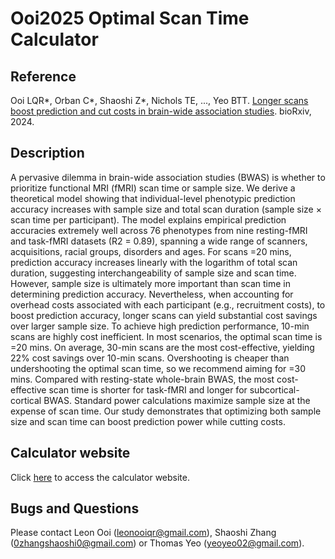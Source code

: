 # Ooi2025 Optimal Scan Time Calculator

## Reference
Ooi LQR*, Orban C*, Shaoshi Z*, Nichols TE, ..., Yeo BTT. [Longer scans boost prediction and cut costs in brain-wide association studies](https://www.biorxiv.org/content/10.1101/2024.02.16.580448v3). bioRxiv, 2024. 

## Description
A pervasive dilemma in brain-wide association studies (BWAS) is whether to prioritize functional MRI (fMRI) scan time or sample size. We derive a theoretical model showing that individual-level phenotypic prediction accuracy increases with sample size and total scan duration (sample size × scan time per participant). The model explains empirical prediction accuracies extremely well across 76 phenotypes from nine resting-fMRI and task-fMRI datasets (R2 = 0.89), spanning a wide range of scanners, acquisitions, racial groups, disorders and ages. For scans =20 mins, prediction accuracy increases linearly with the logarithm of total scan duration, suggesting interchangeability of sample size and scan time. However, sample size is ultimately more important than scan time in determining prediction accuracy. Nevertheless, when accounting for overhead costs associated with each participant (e.g., recruitment costs), to boost prediction accuracy, longer scans can yield substantial cost savings over larger sample size. To achieve high prediction performance, 10-min scans are highly cost inefficient. In most scenarios, the optimal scan time is =20 mins. On average, 30-min scans are the most cost-effective, yielding 22% cost savings over 10-min scans. Overshooting is cheaper than undershooting the optimal scan time, so we recommend aiming for =30 mins. Compared with resting-state whole-brain BWAS, the most cost-effective scan time is shorter for task-fMRI and longer for subcortical-cortical BWAS. Standard power calculations maximize sample size at the expense of scan time. Our study demonstrates that optimizing both sample size and scan time can boost prediction power while cutting costs.

## Calculator website
Click [here](https://thomasyeolab.github.io/OptimalScanTimeCalculator/index.html) to access the calculator website.

## Bugs and Questions
Please contact Leon Ooi (leonooiqr@gmail.com), Shaoshi Zhang (0zhangshaoshi0@gmail.com) or Thomas Yeo (yeoyeo02@gmail.com).
